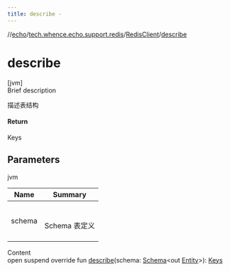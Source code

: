 ```yaml
---
title: describe -
---
```

//[echo](../../index.md)/[tech.whence.echo.support.redis](../index.md)/[RedisClient](index.md)/[describe](describe.md)



# describe  
[jvm]  
Brief description  


描述表结构



#### Return  


Keys



## Parameters  
  
jvm  
  
|  Name|  Summary| 
|---|---|
| schema| <br><br>Schema<out Entity> 表定义<br><br>
  
  
Content  
open suspend override fun [describe](describe.md)(schema: [Schema](../../tech.whence.echo.dal.schema/-schema/index.md)<out [Entity](../../tech.whence.echo.dal.entity/-entity/index.md)>): [Keys](../../tech.whence.echo.dal.schema.key/-keys/index.md)  



